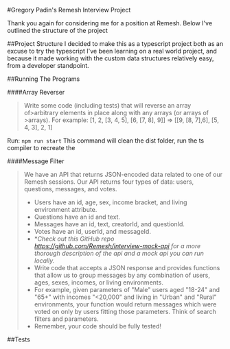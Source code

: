 #Gregory Padin's Remesh Interview Project

Thank you again for considering me for a position at Remesh. Below I've outlined the structure of the project 

##Project Structure
I decided to make this as a typescript project both as an excuse to try the typescript I've been learning on a real world project, and because it made working with the custom data structures relatively easy, from a developer standpoint.


##Running The Programs

####Array Reverser

>Write some code (including tests) that will reverse an array of>arbitrary elements
>in place along with any arrays (or  arrays of >arrays). 
>For example: [1, 2, [3, 4, 5], [6, [7, 8], 9]] => [[9, [8, 7],6], [5, 4, 3], 2, 1]


Run: `npm run start`
This command will clean the dist folder, run the ts compiler to recreate the 


####Message Filter
>We have an API that returns JSON-encoded data related to one of our
>Remesh sessions. Our API returns four types of data: users, questions,
>messages, and votes.
>   - Users have an id, age, sex, income bracket, and living environment
>   attribute.
>   - Questions have an id and text.
>   - Messages have an id, text, creatorId, and questionId.
>   - Votes have an id, userId, and messageId.
>- **Check out **this GitHub repo*
><https://github.com/Remesh/interview-mock-api>* for a more thorough
>description of the api and a mock api you can run locally.*
>- Write code that accepts a JSON response and provides functions that
>allow us to group messages by any combination of users, ages, sexes,
>incomes, or living environments.
>- For example, given parameters of "Male" users aged "18-24" and "65+"
>with incomes "<20,000" and living in "Urban" and "Rural" environments,
>your function would return messages which were voted on only by users
>fitting those parameters. Think of search filters and parameters.
>- Remember, your code should be fully tested!


##Tests